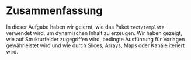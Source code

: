 # Zusammenfassung

In dieser Aufgabe haben wir gelernt, wie das Paket `text/template` verwendet wird, um dynamischen Inhalt zu erzeugen. Wir haben gezeigt, wie auf Strukturfelder zugegriffen wird, bedingte Ausführung für Vorlagen gewährleistet wird und wie durch Slices, Arrays, Maps oder Kanäle iteriert wird.
